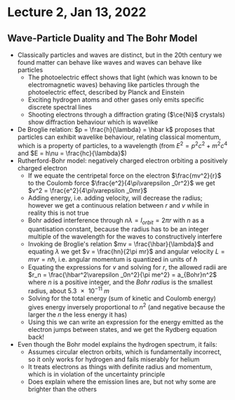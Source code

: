# Lecture 2, Jan 13, 2022

## Wave-Particle Duality and The Bohr Model 

* Classically particles and waves are distinct, but in the 20th century we found matter can behave like waves and waves can behave like particles
	* The photoelectric effect shows that light (which was known to be electromagnetic waves) behaving like particles through the photoelectric effect, described by Planck and Einstein
	* Exciting hydrogen atoms and other gases only emits specific discrete spectral lines
	* Shooting electrons through a diffraction grating ($\ce{Ni}$ crystals) show diffraction behaviour which is wavelike
* De Broglie relation: $p = \frac{h}{\lambda} = \hbar k$ proposes that particles can exhibit wavelike behaviour, relating classical momentum, which is a property of particles, to a wavelength (from $E^2 = p^2c^2 + m^2c^4$ and $E = h\nu = \frac{hc}{\lambda}$)
* Rutherford-Bohr model: negatively charged electron orbiting a positively charged electron
	* If we equate the centripetal force on the electron $\frac{mv^2}{r}$ to the Coulomb force $\frac{e^2}{4\pi\varepsilon _0r^2}$ we get $v^2 = \frac{e^2}{4\pi\varepsilon _0mr}$
	* Adding energy, i.e. adding velocity, will decrease the radius; however we get a continuous relation between $r$ and $v$ while in reality this is not true
	* Bohr added interference through $n\lambda = I_{orbit} = 2\pi r$ with $n$ as a quantisation constant, because the radius has to be an integer multiple of the wavelength for the waves to constructively interfere
	* Invoking de Broglie's relation $mv = \frac{\hbar}{\lambda}$ and equating $\lambda$ we get $v = \frac{hn}{2\pi mr}$ and angular velocity $L = mvr = n\hbar$, i.e. angular momentum is quantized in units of $\hbar$
	* Equating the expressions for $v$ and solving for $r$, the allowed radii are $r_n = \frac{\hbar^2\varepsilon _0n^2}{\pi me^2} = a_{Bohr}n^2$ where $n$ is a positive integer, and the *Bohr radius* is the smallest radius, about $\SI{5.3e-11}{m}$
	* Solving for the total energy (sum of kinetic and Coulomb energy) gives energy inversely proportional to $n^2$ (and negative because the larger the $n$ the less energy it has)
	* Using this we can write an expression for the energy emitted as the electron jumps between states, and we get the Rydberg equation back!
* Even though the Bohr model explains the hydrogen spectrum, it fails:
	* Assumes circular electron orbits, which is fundamentally incorrect, so it only works for hydrogen and fails miserably for helium
	* It treats electrons as things with definite radius and momentum, which is in violation of the uncertainty principle
	* Does explain where the emission lines are, but not why some are brighter than the others

